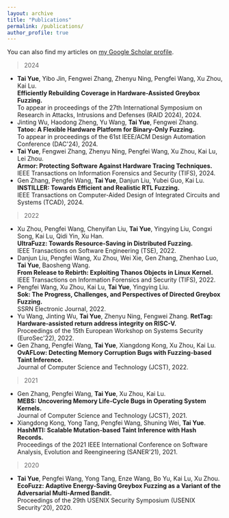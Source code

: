 ```yaml
---
layout: archive
title: "Publications"
permalink: /publications/
author_profile: true
---
```

You can also find my articles on <a href="https://scholar.google.com.hk/citations?user=QZve5gQAAAAJ&hl=zh-CN">my Google Scholar profile</a>.

> 2024
- **Tai Yue**, Yibo Jin, Fengwei Zhang, Zhenyu Ning, Pengfei Wang, Xu Zhou, Kai Lu.<br>
**Efficiently Rebuilding Coverage in Hardware-Assisted Greybox Fuzzing.**<br>
To appear in proceedings of the 27th International Symposium on Research in Attacks, Intrusions and Defenses (RAID 2024), 2024.
- Jinting Wu, Haodong Zheng, Yu Wang, **Tai Yue**, Fengwei Zhang.<br>
**Tatoo: A Flexible Hardware Platform for Binary-Only Fuzzing.**<br>
To appear in proceedings of the 61st IEEE/ACM Design Automation Conference (DAC'24), 2024.
- **Tai Yue**, Fengwei Zhang, Zhenyu Ning, Pengfei Wang, Xu Zhou, Kai Lu, Lei Zhou.<br>
**Armor: Protecting Software Against Hardware Tracing Techniques.**<br>
IEEE Transactions on Information Forensics and Security (TIFS), 2024.
- Gen Zhang, Pengfei Wang, **Tai Yue**, Danjun Liu, Yubei Guo, Kai Lu.<br>
**INSTILLER: Towards Efficient and Realistic RTL Fuzzing.**<br>
IEEE Transactions on Computer-Aided Design of Integrated Circuits and Systems (TCAD), 2024.

> 2022
- Xu Zhou, Pengfei Wang, Chenyifan Liu, **Tai Yue**, Yingying Liu, Congxi Song, Kai Lu, Qidi Yin, Xu Han.<br>
**UltraFuzz: Towards Resource-Saving in Distributed Fuzzing.**<br>
IEEE Transactions on Software Engineering (TSE), 2022.
- Danjun Liu, Pengfei Wang, Xu Zhou, Wei Xie, Gen Zhang, Zhenhao Luo, **Tai Yue**, Baosheng Wang.<br>
**From Release to Rebirth: Exploiting Thanos Objects in Linux Kernel.**<br>
IEEE Transactions on Information Forensics and Security (TIFS), 2022.
- Pengfei Wang, Xu Zhou, Kai Lu, **Tai Yue**, Yingying Liu.<br>
**Sok: The Progress, Challenges, and Perspectives of Directed Greybox Fuzzing.**<br>
SSRN Electronic Journal, 2022.
- Yu Wang, Jinting Wu, **Tai Yue**, Zhenyu Ning, Fengwei Zhang. 
**RetTag: Hardware-assisted return address integrity on RISC-V.**<br>
Proceedings of the 15th European Workshop on Systems Security (EuroSec'22), 2022.
- Gen Zhang, Pengfei Wang, **Tai Yue**, Xiangdong Kong, Xu Zhou, Kai Lu.<br>
**OvAFLow: Detecting Memory Corruption Bugs with Fuzzing-based Taint Inference.**<br>
Journal of Computer Science and Technology (JCST), 2022.

> 2021
- Gen Zhang, Pengfei Wang, **Tai Yue**, Xu Zhou, Kai Lu.<br>
**MEBS: Uncovering Memory Life-Cycle Bugs in Operating System Kernels.**<br>
Journal of Computer Science and Technology (JCST), 2021.
- Xiangdong Kong, Yong Tang, Pengfei Wang, Shuning Wei, **Tai Yue**.<br>
**HashMTI: Scalable Mutation-based Taint Inference with Hash Records.**<br>
Proceedings of the 2021 IEEE International Conference on Software Analysis, Evolution and Reengineering (SANER'21), 2021.

> 2020
- **Tai Yue**, Pengfei Wang, Yong Tang, Enze Wang, Bo Yu, Kai Lu, Xu Zhou.<br>
**EcoFuzz: Adaptive Energy-Saving Greybox Fuzzing as a Variant of the Adversarial Multi-Armed Bandit.**<br>
Proceedings of the 29th USENIX Security Symposium (USENIX Security'20), 2020.







